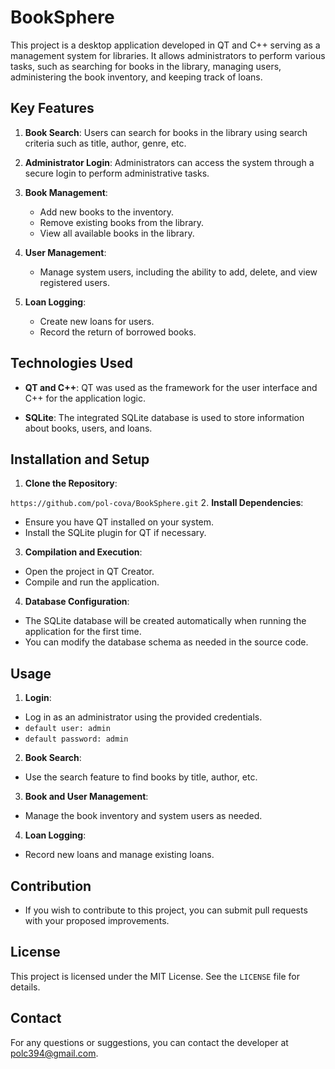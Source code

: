 # BookSphere

This project is a desktop application developed in QT and C++ serving as a management system for libraries. It allows administrators to perform various tasks, such as searching for books in the library, managing users, administering the book inventory, and keeping track of loans.

## Key Features

1. **Book Search**: Users can search for books in the library using search criteria such as title, author, genre, etc.
   
2. **Administrator Login**: Administrators can access the system through a secure login to perform administrative tasks.

3. **Book Management**:
   - Add new books to the inventory.
   - Remove existing books from the library.
   - View all available books in the library.

4. **User Management**:
   - Manage system users, including the ability to add, delete, and view registered users.

5. **Loan Logging**:
   - Create new loans for users.
   - Record the return of borrowed books.

## Technologies Used

- **QT and C++**: QT was used as the framework for the user interface and C++ for the application logic.
  
- **SQLite**: The integrated SQLite database is used to store information about books, users, and loans.

## Installation and Setup

1. **Clone the Repository**:

`https://github.com/pol-cova/BookSphere.git`
2. **Install Dependencies**:
- Ensure you have QT installed on your system.
- Install the SQLite plugin for QT if necessary.

3. **Compilation and Execution**:
- Open the project in QT Creator.
- Compile and run the application.

4. **Database Configuration**:
- The SQLite database will be created automatically when running the application for the first time.
- You can modify the database schema as needed in the source code.

## Usage

1. **Login**:
- Log in as an administrator using the provided credentials.
- `default user: admin`
- `default password: admin`



2. **Book Search**:
- Use the search feature to find books by title, author, etc.

3. **Book and User Management**:
- Manage the book inventory and system users as needed.

4. **Loan Logging**:
- Record new loans and manage existing loans.

## Contribution

- If you wish to contribute to this project, you can submit pull requests with your proposed improvements.

## License

This project is licensed under the MIT License. See the `LICENSE` file for details.

## Contact

For any questions or suggestions, you can contact the developer at [polc394@gmail.com](mailto:polc394@gmail.com).
